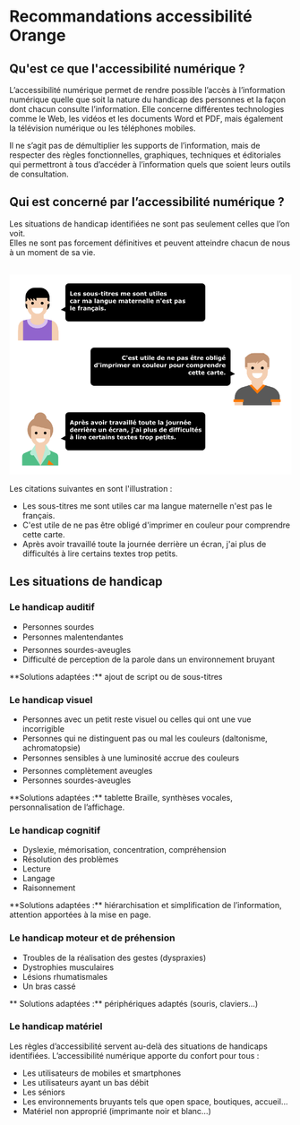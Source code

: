 # Recommandations accessibilité Orange

<script>$(document).ready(function () {
    setBreadcrumb([{"label":"Présentation"}]);
});</script>

## Qu'est ce que l'accessibilité numérique ?

<div class="axs-picto axs">
L’accessibilité numérique permet de rendre possible l’accès à l’information numérique quelle que soit la nature du handicap des personnes et la façon dont chacun consulte l’information. Elle concerne différentes technologies comme le Web, les vidéos et les documents Word et PDF, mais également la télévision numérique ou les téléphones mobiles.

Il ne s’agit pas de démultiplier les supports de l’information, mais de respecter des règles fonctionnelles, graphiques, techniques et éditoriales qui permettront à tous d’accéder à l’information quels que soient leurs outils de consultation.
</div>

## Qui est concerné par l’accessibilité numérique&nbsp;?

Les situations de handicap identifiées ne sont pas seulement celles que l’on voit.   
Elles ne sont pas forcement définitives et peuvent atteindre chacun de nous à un moment de sa vie.

&nbsp;  
![](./images/chat.png)

<div class="sr-only">
    Les citations suivantes en sont l'illustration&nbsp;:
    <ul>
        <li>Les sous-titres me sont utiles car ma langue maternelle n'est pas le français.</li>
        <li>C'est utile de ne pas être obligé d'imprimer en couleur pour comprendre cette carte.</li>
        <li>Après avoir travaillé toute la journée derrière un écran, j'ai plus de difficultés à lire certains textes trop petits.</li>
    </ul>
</div>

## Les situations de handicap

### Le handicap auditif
<div class="axs-picto auditif">
    <ul>
        <li>Personnes sourdes</li>
        <li>Personnes malentendantes</li>
        <li>Personnes sourdes-aveugles</li>
        <li>Difficulté de perception de la parole dans un environnement bruyant</li>
    </ul>
**Solutions adaptées&nbsp;:** ajout de script ou de sous-titres
</div>

### Le handicap visuel

<div class="axs-picto visuel">
    <ul>
        <li>Personnes avec un petit reste visuel ou celles qui ont une vue incorrigible</li>
        <li>Personnes qui ne distinguent pas ou mal les couleurs (daltonisme, achromatopsie)</li>
        <li>Personnes sensibles à une luminosité accrue des couleurs</li>
        <li>Personnes complètement aveugles</li>
        <li>Personnes sourdes-aveugles</li>
    </ul>
    **Solutions adaptées&nbsp;:** tablette Braille, synthèses vocales, personnalisation de l’affichage.
</div>

### Le handicap cognitif
<div class="axs-picto cognitif">
    <ul>
        <li>Dyslexie, mémorisation, concentration, compréhension</li>
        <li>Résolution des problèmes</li> 
        <li>Lecture</li>
        <li>Langage</li>
        <li>Raisonnement</li>
    </ul>
**Solutions adaptées&nbsp;:** hiérarchisation et simplification de l’information, attention apportées à la mise en page.
</div>

### Le handicap moteur et de préhension
<div class="axs-picto physique">
    <ul>
        <li>Troubles de la réalisation des gestes (dyspraxies)</li> 
        <li>Dystrophies musculaires</li>
        <li>Lésions rhumatismales</li>
        <li>Un bras cassé</li>
    </ul>
** Solutions adaptées&nbsp;:** périphériques adaptés (souris, claviers…)
</div>

### Le handicap matériel
<div class="axs-picto materiel">
    Les règles d’accessibilité servent au-delà des situations de handicaps identifiées.  
    L’accessibilité numérique apporte du confort pour tous&nbsp;:    
    <ul>
        <li>Les utilisateurs de mobiles et smartphones</li>
        <li>Les utilisateurs ayant un bas débit</li>
        <li>Les séniors</li>
        <li>Les environnements bruyants tels que open space, boutiques, accueil…</li>
        <li>Matériel non approprié (imprimante noir et blanc…)</li>
    </ul>
</div>

&nbsp;

<!--  This file is part of a11y-guidelines | Our vision of mobile & web accessibility guidelines and best practices, with valid/invalid examples.
 Copyright (C) 2016  Orange SA
 See the Creative Commons Legal Code Attribution-ShareAlike 3.0 Unported License for more details (LICENSE file). -->